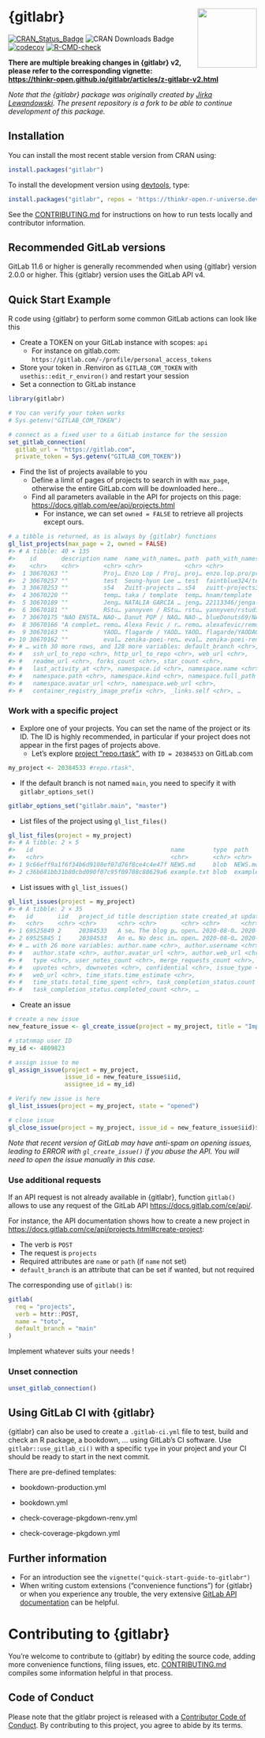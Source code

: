 
<!-- README.md is generated from README.Rmd. Please edit that file -->

# {gitlabr} <img src="man/figures/logo.png" align="right" alt="" width="120" />

<!-- badges: start -->

[![CRAN_Status_Badge](https://www.r-pkg.org/badges/version/gitlabr)](https://cran.r-project.org/package=gitlabr)
![CRAN Downloads Badge](https://cranlogs.r-pkg.org/badges/gitlabr)
[![codecov](https://app.codecov.io/gh/ThinkR-open/gitlabr/branch/main/graph/badge.svg?token=EVRTX5LST9)](https://app.codecov.io/gh/ThinkR-open/gitlabr)
[![R-CMD-check](https://github.com/ThinkR-open/gitlabr/actions/workflows/R-CMD-check.yaml/badge.svg)](https://github.com/ThinkR-open/gitlabr/actions/workflows/R-CMD-check.yaml)
<!-- badges: end -->

**There are multiple breaking changes in {gitlabr} v2, please refer to
the corresponding vignette:
<https://thinkr-open.github.io/gitlabr/articles/z-gitlabr-v2.html>**

*Note that the {gitlabr} package was originally created by [Jirka
Lewandowski](https://github.com/jirkalewandowski/gitlabr). The present
repository is a fork to be able to continue development of this
package.*

## Installation

You can install the most recent stable version from CRAN using:

``` r
install.packages("gitlabr")
```

To install the development version using
[devtools](https://cran.r-project.org/package=devtools), type:

``` r
install.packages("gitlabr", repos = 'https://thinkr-open.r-universe.dev')
```

See the
[CONTRIBUTING.md](https://github.com/ThinkR-open/gitlabr/blob/main/CONTRIBUTING.md)
for instructions on how to run tests locally and contributor
information.

## Recommended GitLab versions

GitLab 11.6 or higher is generally recommended when using {gitlabr}
version 2.0.0 or higher. This {gitlabr} version uses the GitLab API v4.

## Quick Start Example

R code using {gitlabr} to perform some common GitLab actions can look
like this

- Create a TOKEN on your GitLab instance with scopes: `api`
  - For instance on gitlab.com:
    `https://gitlab.com/-/profile/personal_access_tokens`
- Store your token in .Renviron as `GITLAB_COM_TOKEN` with
  `usethis::edit_r_environ()` and restart your session
- Set a connection to GitLab instance

``` r
library(gitlabr)

# You can verify your token works
# Sys.getenv("GITLAB_COM_TOKEN")

# connect as a fixed user to a GitLab instance for the session
set_gitlab_connection(
  gitlab_url = "https://gitlab.com",
  private_token = Sys.getenv("GITLAB_COM_TOKEN"))
```

- Find the list of projects available to you
  - Define a limit of pages of projects to search in with `max_page`,
    otherwise the entire GitLab.com will be downloaded here…
  - Find all parameters available in the API for projects on this page:
    <https://docs.gitlab.com/ee/api/projects.html>
    - For instance, we can set `owned = FALSE` to retrieve all projects
      except ours.

``` r
# a tibble is returned, as is always by {gitlabr} functions
gl_list_projects(max_page = 2, owned = FALSE) 
#> # A tibble: 40 × 135
#>    id       description name  name_with_names… path  path_with_names… created_at
#>    <chr>    <chr>       <chr> <chr>            <chr> <chr>            <chr>     
#>  1 30670263 ""          Proj… Enzo Lop / Proj… proj… enzo.lop.pro/pr… 2021-10-2…
#>  2 30670257 ""          test  Seung-hyun Lee … test  faintblue324/te… 2021-10-2…
#>  3 30670253 ""          s54   Zuitt-projects … s54   zuitt-projects3… 2021-10-2…
#>  4 30670220 ""          temp… taka / template  temp… hnam/template    2021-10-2…
#>  5 30670189 ""          Jeng… NATALIA GARCIA … jeng… 22113346/jenga-… 2021-10-2…
#>  6 30670181 ""          RStu… yannyven / RStu… rstu… yannyven/rstudi… 2021-10-2…
#>  7 30670175 "NAO ENSTA… NAO-… Danut POP / NAO… NAO-… blueDonuts69/NA… 2021-10-2…
#>  8 30670166 "A complet… remo… Alexa Fevic / r… remo… alexafevic/remo… 2021-10-2…
#>  9 30670163 ""          YAOD… flagarde / YAOD… YAOD… flagarde/YAODAQ  2021-10-2…
#> 10 30670162 ""          eval… zenika-poei-ren… eval… zenika-poei-ren… 2021-10-2…
#> # … with 30 more rows, and 128 more variables: default_branch <chr>,
#> #   ssh_url_to_repo <chr>, http_url_to_repo <chr>, web_url <chr>,
#> #   readme_url <chr>, forks_count <chr>, star_count <chr>,
#> #   last_activity_at <chr>, namespace.id <chr>, namespace.name <chr>,
#> #   namespace.path <chr>, namespace.kind <chr>, namespace.full_path <chr>,
#> #   namespace.avatar_url <chr>, namespace.web_url <chr>,
#> #   container_registry_image_prefix <chr>, _links.self <chr>, …
```

### Work with a specific project

- Explore one of your projects. You can set the name of the project or
  its ID. The ID is highly recommended, in particular if your project
  does not appear in the first pages of projects above.
  - Let’s explore [project
    “repo.rtask”](https://gitlab.com/statnmap/repo.rtask), with
    `ID = 20384533` on GitLab.com

``` r
my_project <- 20384533 #repo.rtask",
```

- If the default branch is not named `main`, you need to specify it with
  `gitlabr_options_set()`

``` r
gitlabr_options_set("gitlabr.main", "master")
```

- List files of the project using `gl_list_files()`

``` r
gl_list_files(project = my_project)
#> # A tibble: 2 × 5
#>   id                                       name        type  path        mode  
#>   <chr>                                    <chr>       <chr> <chr>       <chr> 
#> 1 9c66eff9a1f6f34b6d9108ef07d76f8ce4c4e47f NEWS.md     blob  NEWS.md     100644
#> 2 c36b681bb31b80cbd090f07c95f09788c88629a6 example.txt blob  example.txt 100644
```

- List issues with `gl_list_issues()`

``` r
gl_list_issues(project = my_project)
#> # A tibble: 2 × 35
#>   id       iid   project_id title description state created_at updated_at author.id
#>   <chr>    <chr> <chr>      <chr> <chr>       <chr> <chr>      <chr>      <chr>    
#> 1 69525849 2     20384533   A se… The blog p… open… 2020-08-0… 2020-08-0… 4809823  
#> 2 69525845 1     20384533   An e… No desc in… open… 2020-08-0… 2020-08-0… 4809823  
#> # … with 26 more variables: author.name <chr>, author.username <chr>,
#> #   author.state <chr>, author.avatar_url <chr>, author.web_url <chr>,
#> #   type <chr>, user_notes_count <chr>, merge_requests_count <chr>,
#> #   upvotes <chr>, downvotes <chr>, confidential <chr>, issue_type <chr>,
#> #   web_url <chr>, time_stats.time_estimate <chr>,
#> #   time_stats.total_time_spent <chr>, task_completion_status.count <chr>,
#> #   task_completion_status.completed_count <chr>, …
```

- Create an issue

``` r
# create a new issue
new_feature_issue <- gl_create_issue(project = my_project, title = "Implement new feature")

# statnmap user ID
my_id <- 4809823

# assign issue to me
gl_assign_issue(project = my_project,
                issue_id = new_feature_issue$iid,
                assignee_id = my_id)

# Verify new issue is here
gl_list_issues(project = my_project, state = "opened")

# close issue
gl_close_issue(project = my_project, issue_id = new_feature_issue$iid)$state
```

*Note that recent version of GitLab may have anti-spam on opening
issues, leading to ERROR with `gl_create_issue()` if you abuse the API.
You will need to open the issue manually in this case.*

### Use additional requests

If an API request is not already available in {gitlabr}, function
`gitlab()` allows to use any request of the GitLab API
<https://docs.gitlab.com/ce/api/>.

For instance, the API documentation shows how to create a new project in
<https://docs.gitlab.com/ce/api/projects.html#create-project>:

- The verb is `POST`
- The request is `projects`
- Required attributes are `name` or `path` (if `name` not set)
- `default_branch` is an attribute that can be set if wanted, but not
  required

The corresponding use of `gitlab()` is:

``` r
gitlab(
  req = "projects",
  verb = httr::POST,
  name = "toto",
  default_branch = "main"
)
```

Implement whatever suits your needs !

### Unset connection

``` r
unset_gitlab_connection()
```

## Using GitLab CI with {gitlabr}

{gitlabr} can also be used to create a `.gitlab-ci.yml` file to test,
build and check an R package, a bookdown, … using GitLab’s CI software.
Use `gitlabr::use_gitlab_ci()` with a specific `type` in your project
and your CI should be ready to start in the next commit.

There are pre-defined templates:

- bookdown-production.yml

- bookdown.yml

- check-coverage-pkgdown-renv.yml

- check-coverage-pkgdown.yml

## Further information

- For an introduction see the `vignette("quick-start-guide-to-gitlabr")`
- When writing custom extensions (“convenience functions”) for {gitlabr}
  or when you experience any trouble, the very extensive [GitLab API
  documentation](https://docs.gitlab.com/ce/api/) can be helpful.

# Contributing to {gitlabr}

You’re welcome to contribute to {gitlabr} by editing the source code,
adding more convenience functions, filing issues, etc.
[CONTRIBUTING.md](https://github.com/ThinkR-open/gitlabr/blob/main/CONTRIBUTING.md)
compiles some information helpful in that process.

## Code of Conduct

Please note that the gitlabr project is released with a [Contributor
Code of
Conduct](https://thinkr-open.github.io/gitlabr/CODE_OF_CONDUCT.html). By
contributing to this project, you agree to abide by its terms.
